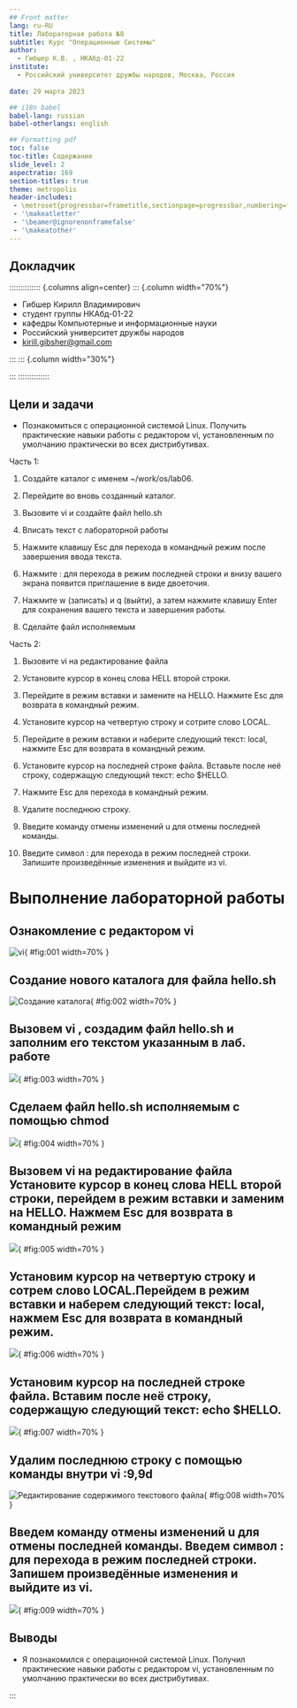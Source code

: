 ```yaml
---
## Front matter
lang: ru-RU
title: Лабораторная работа №8
subtitle: Курс "Операционные Системы"
author:
  - Гибшер К.В. , НКАбд-01-22
institute:
  - Российский университет дружбы народов, Москва, Россия
  
date: 29 марта 2023

## i18n babel
babel-lang: russian
babel-otherlangs: english

## Formatting pdf
toc: false
toc-title: Содержание
slide_level: 2
aspectratio: 169
section-titles: true
theme: metropolis
header-includes:
 - \metroset{progressbar=frametitle,sectionpage=progressbar,numbering=fraction}
 - '\makeatletter'
 - '\beamer@ignorenonframefalse'
 - '\makeatother'
---
```



## Докладчик

:::::::::::::: {.columns align=center}
::: {.column width="70%"}

  * Гибшер Кирилл Владимирович
  * студент группы НКАбд-01-22
  *  кафедры Компьютерные и информационные науки 
  * Российский университет дружбы народов
  * [kirill.gibsher@gmail.com](mailto:kirill.gibsher@gmail.com)
  

:::
::: {.column width="30%"}


:::
::::::::::::::


## Цели и задачи

- Познакомиться с операционной системой Linux. Получить практические навыки работы с редактором vi, установленным по умолчанию практически во всех дистрибутивах.


Часть 1:
1. Создайте каталог с именем ~/work/os/lab06.

2. Перейдите во вновь созданный каталог.

3. Вызовите vi и создайте файл hello.sh

4. Вписать текст с лабораторной работы

5. Нажмите клавишу Esc для перехода в командный режим после завершения ввода текста.

6. Нажмите : для перехода в режим последней строки и внизу вашего экрана появится приглашение в виде двоеточия.

7. Нажмите w (записать) и q (выйти), а затем нажмите клавишу Enter для сохранения вашего текста и завершения работы.

8. Сделайте файл исполняемым

Часть 2:

1. Вызовите vi на редактирование файла

2. Установите курсор в конец слова HELL второй строки.

3. Перейдите в режим вставки и замените на HELLO. Нажмите Esc для возврата в командный режим.

4. Установите курсор на четвертую строку и сотрите слово LOCAL.

5. Перейдите в режим вставки и наберите следующий текст: local, нажмите Esc для возврата в командный режим.

6. Установите курсор на последней строке файла. Вставьте после неё строку, содержащую следующий текст: echo $HELLO.

7. Нажмите Esc для перехода в командный режим.

8. Удалите последнюю строку.

9. Введите команду отмены изменений u для отмены последней команды.

10. Введите символ : для перехода в режим последней строки. Запишите произведённые изменения и выйдите из vi.






# Выполнение лабораторной работы 

## Ознакомление с редактором vi


![vi](image/1.jpg){ #fig:001 width=70% }

## Создание нового каталога для файла hello.sh 


![Создание каталога](image/2.jpg){ #fig:002 width=70% }

## Вызовем vi , создадим файл hello.sh и заполним его текстом указанным в лаб. работе 


![](image/3.jpg){ #fig:003 width=70% }

## Сделаем файл hello.sh  исполняемым с помощью chmod


![](image/4.jpg){ #fig:004 width=70% }


## Вызовем vi на редактирование файла Установите курсор в конец слова HELL второй строки, перейдем в режим вставки и заменим на HELLO. Нажмем Esc для возврата в командный режим


![](image/5.jpg){ #fig:005 width=70% }

## Установим курсор на четвертую строку и сотрем слово LOCAL.Перейдем в режим вставки и наберем следующий текст: local, нажмем Esc для возврата в командный режим.

![](image/6.jpg){ #fig:006 width=70% }


##  Установим курсор на последней строке файла. Вставим после неё строку, содержащую следующий текст: echo $HELLO.

![](image/7.jpg){ #fig:007 width=70% }

## Удалим последнюю строку с помощью команды внутри vi :9,9d


![Редактирование содержимого текстового файла](image/8.jpg){ #fig:008 width=70% }

## Введем команду отмены изменений u для отмены последней команды. Введем символ : для перехода в режим последней строки. Запишем произведённые изменения и выйдите из vi.

![](image/9.jpg){ #fig:009 width=70% }








## Выводы

- Я познакомился с операционной системой Linux. Получил практические навыки работы с редактором vi, установленным по умолчанию практически во всех дистрибутивах.






:::


